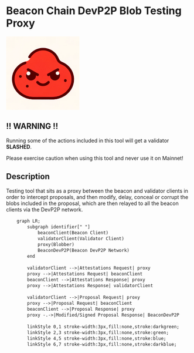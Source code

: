 # Beacon Chain DevP2P Blob Testing Proxy

<img src="blobber_logo.png" width="200" height="200">

## !! WARNING !!

Running some of the actions included in this tool will get a validator **SLASHED**.

Please exercise caution when using this tool and never use it on Mainnet!

## Description

Testing tool that sits as a proxy between the beacon and validator clients in order to intercept proposals, and then modify, delay, conceal or corrupt the blobs included in the proposal, which are then relayed to all the beacon clients via the DevP2P network.

```mermaid
    graph LR;
        subgraph identifier[" "]
            beaconClient(Beacon Client)
            validatorClient(Validator Client)
            proxy(Blobber)
            BeaconDevP2P(Beacon DevP2P Network)
        end

        validatorClient -->|Attestations Request| proxy
        proxy -->|Attestations Request| beaconClient
        beaconClient -->|Attestations Response| proxy
        proxy -->|Attestations Response| validatorClient

        validatorClient -->|Proposal Request| proxy
        proxy -->|Proposal Request| beaconClient
        beaconClient -->|Proposal Response| proxy
        proxy -.->|Modified/Signed Proposal Response| BeaconDevP2P

        linkStyle 0,1 stroke-width:3px,fill:none,stroke:darkgreen;
        linkStyle 2,3 stroke-width:3px,fill:none,stroke:green;
        linkStyle 4,5 stroke-width:3px,fill:none,stroke:blue;
        linkStyle 6,7 stroke-width:3px,fill:none,stroke:darkblue;

```